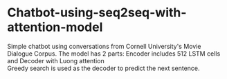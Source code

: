 # Chatbot-using-seq2seq-with-attention-model
Simple chatbot using conversations from Cornell University's Movie Dialogue Corpus. The model has 2 parts: Encoder includes 512 LSTM cells and Decoder with Luong attention 
<br> Greedy search is used as the decoder to predict the next sentence.
